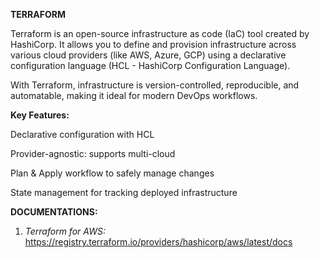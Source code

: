 **TERRAFORM**

Terraform is an open-source infrastructure as code (IaC) tool created by HashiCorp. It allows you to define and provision infrastructure across various cloud providers (like AWS, Azure, GCP) using a declarative configuration language (HCL - HashiCorp Configuration Language).

With Terraform, infrastructure is version-controlled, reproducible, and automatable, making it ideal for modern DevOps workflows.

**Key Features:**

Declarative configuration with HCL

Provider-agnostic: supports multi-cloud

Plan & Apply workflow to safely manage changes

State management for tracking deployed infrastructure





**DOCUMENTATIONS:**

1. _Terraform for AWS:_ https://registry.terraform.io/providers/hashicorp/aws/latest/docs
